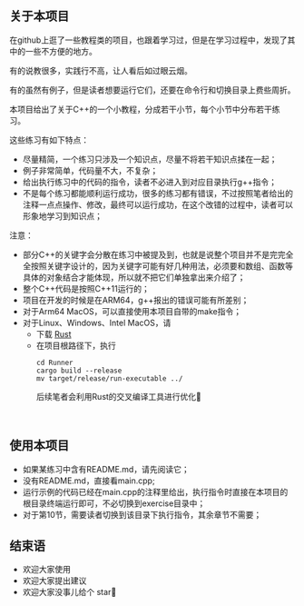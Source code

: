 ## 关于本项目

在github上逛了一些教程类的项目，也跟着学习过，但是在学习过程中，发现了其中的一些不方便的地方。  

有的说教很多，实践行不高，让人看后如过眼云烟。  

有的虽然有例子，但是读者想要运行它们，还要在命令行和切换目录上费些周折。  

本项目给出了关于C++的一个小教程，分成若干小节，每个小节中分布若干练习。  

这些练习有如下特点：
* 尽量精简，一个练习只涉及一个知识点，尽量不将若干知识点揉在一起；
* 例子非常简单，代码量不大，不复杂；
* 给出执行练习中的代码的指令，读者不必进入到对应目录执行g++指令；
* 不是每个练习都能顺利运行成功，很多的练习都有错误，不过按照笔者给出的注释一点点操作、修改，最终可以运行成功，在这个改错的过程中，读者可以形象地学习到知识点；


注意：
* 部分C++的关键字会分散在练习中被提及到，也就是说整个项目并不是完完全全按照关键字设计的，因为关键字可能有好几种用法，必须要和数组、函数等具体的对象结合才能体现，所以就不把它们单独拿出来介绍了；
* 整个C++代码是按照C++11运行的；
* 项目在开发的时候是在ARM64，g++报出的错误可能有所差别；
* 对于Arm64 MacOS，可以直接使用本项目自带的make指令；
* 对于Linux、Windows、Intel MacOS，请
  * 下载 [Rust](https://www.rust-lang.org/zh-CN/learn)
  * 在项目根路径下，执行
    ```
    cd Runner
    cargo build --release
    mv target/release/run-executable ../
    ```
    后续笔者会利用Rust的交叉编译工具进行优化🤩

&nbsp;

## 使用本项目

* 如果某练习中含有README.md，请先阅读它；
* 没有README.md，直接看main.cpp;
* 运行示例的代码已经在main.cpp的注释里给出，执行指令时直接在本项目的根目录终端运行即可，不必切换到exercise目录中；
* 对于第10节，需要读者切换到该目录下执行指令，其余章节不需要；
  

## 结束语
* 欢迎大家使用
* 欢迎大家提出建议
* 欢迎大家没事儿给个 star🥳